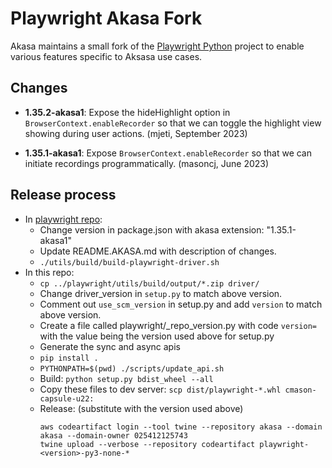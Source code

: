 

# Playwright Akasa Fork

Akasa maintains a small fork of the [Playwright Python](https://github.com/microsoft/playwright-python) project to enable various features specific to Aksasa use cases.


## Changes

* **1.35.2-akasa1**: Expose the hideHighlight option in `BrowserContext.enableRecorder` so that we can toggle the highlight view showing during user actions. (mjeti, September 2023)

* **1.35.1-akasa1**: Expose `BrowserContext.enableRecorder` so that we can initiate recordings programmatically. (masoncj, June 2023)

## Release process

* In [playwright repo](https://github.com/alpha-health-ai/playwright/blob/akasa-expose-enable-recorder/README.AKASA.md):
  * Change version in package.json with akasa extension: "1.35.1-akasa1"
  * Update README.AKASA.md with description of changes.
  * `./utils/build/build-playwright-driver.sh`
* In this repo:
  * `cp ../playwright/utils/build/output/*.zip driver/`
  * Change driver_version in `setup.py` to match above version.
  * Comment out `use_scm_version` in setup.py and add `version` to match above version.
  * Create a file called playwright/_repo_version.py with code `version=` with the value being the version used above for setup.py 
  * Generate the sync and async apis
  * `pip install .`
  * `PYTHONPATH=$(pwd) ./scripts/update_api.sh`
  * Build: `python setup.py bdist_wheel --all`
  * Copy these files to dev server: `scp dist/playwright-*.whl cmason-capsule-u22:`
  * Release: (substitute <version> with the version used above)
    ```
    aws codeartifact login --tool twine --repository akasa --domain akasa --domain-owner 025412125743
    twine upload --verbose --repository codeartifact playwright-<version>-py3-none-*
    ```
